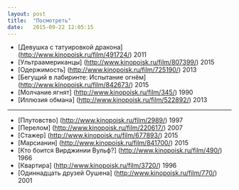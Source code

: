 ```yaml
---
layout: post
title:  "Посмотреть"
date:   2015-09-22 12:05:15
---
```


- [Девушка с татуировкой дракона] (http://www.kinopoisk.ru/film/491724/) 2011
- [Ультраамериканцы] (http://www.kinopoisk.ru/film/807399/) 2015
- [Одержимость] (http://www.kinopoisk.ru/film/725190/) 2013
- [Бегущий в лабиринте: Испытание огнём] (http://www.kinopoisk.ru/film/842673/) 2015
- [Молчание ягнят] (http://www.kinopoisk.ru/film/345/) 1990
- [Иллюзия обмана] (http://www.kinopoisk.ru/film/522892/) 2013

***

- [Плутовство] (http://www.kinopoisk.ru/film/2989/) 1997
- [Перелом] (http://www.kinopoisk.ru/film/220617/) 2007
- [Стажер] (http://www.kinopoisk.ru/film/677893/) 2015
- [Марсианин] (http://www.kinopoisk.ru/film/841700/) 2015
- [Кто боится Вирджинии Вульф?] (http://www.kinopoisk.ru/film/490/) 1966
- [Квартира] (http://www.kinopoisk.ru/film/3720/) 1996
- [Одиннадцать друзей Оушена] (http://www.kinopoisk.ru/film/770/) 2001